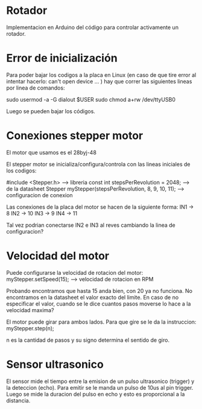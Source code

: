 # Rotador

Implementacion en Arduino del código para controlar activamente un rotador.

# Error de inicialización

Para poder bajar los codigos a la placa en Linux (en caso de que tire error al
intentar hacerlo: can't open device ... ) hay que correr las siguientes lineas
por linea de comandos:

sudo usermod -a -G dialout $USER
sudo chmod a+rw /dev/ttyUSB0

Luego se pueden bajar los códigos.

# Conexiones stepper motor

El motor que usamos es el 28byj-48

El stepper motor se inicializa/configura/controla con las lineas iniciales
de los codigos:

#include <Stepper.h> --> libreria
const int stepsPerRevolution = 2048; --> de la datasheet
Stepper myStepper(stepsPerRevolution, 8, 9, 10, 11); --> configuracion de conexion

Las conexiones de la placa del motor se hacen de la siguiente forma:
IN1 -> 8
IN2 -> 10
IN3 -> 9
IN4 -> 11

Tal vez podrian conectarse IN2 e IN3 al reves cambiando la linea de configuracion?

# Velocidad del motor

Puede configurarse la velocidad de rotacion del motor:
myStepper.setSpeed(15); --> velocidad de rotacion en RPM

Probando encontramos que hasta 15 anda bien, con 20 ya no funciona. No encontramos
en la datasheet el valor exacto del limite.
En caso de no especificar el valor, cuando se le dice cuantos pasos moverse
lo hace a la velocidad maxima?

El motor puede girar para ambos lados. Para que gire se le da la instruccion:
myStepper.step(n);

n es la cantidad de pasos y su signo determina el sentido de giro.

# Sensor ultrasonico

El sensor mide el tiempo entre la emision de un pulso ultrasonico (trigger) y la 
deteccion (echo). Para emitir se le manda un pulso de 10us al pin trigger.
Luego se mide la duracion del pulso en echo y esto es proporcional a la distancia.

